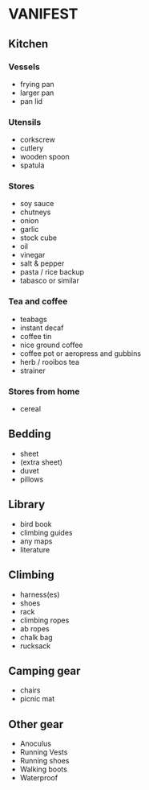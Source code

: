 # VANIFEST

## Kitchen

### Vessels
- frying pan
- larger pan
- pan lid

### Utensils
- corkscrew
- cutlery
- wooden spoon
- spatula

### Stores
- soy sauce
- chutneys
- onion
- garlic
- stock cube
- oil
- vinegar
- salt & pepper
- pasta / rice backup
- tabasco or similar

### Tea and coffee
- teabags
- instant decaf
- coffee tin
- nice ground coffee
- coffee pot or aeropress and gubbins
- herb / rooibos tea
- strainer

### Stores from home
- cereal

## Bedding
- sheet
- (extra sheet)
- duvet
- pillows

## Library
- bird book
- climbing guides
- any maps
- literature

## Climbing
- harness(es)
- shoes
- rack
- climbing ropes
- ab ropes
- chalk bag
- rucksack

## Camping gear
- chairs
- picnic mat


## Other gear
- Anoculus
- Running Vests
- Running shoes
- Walking boots
- Waterproof

